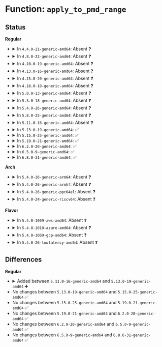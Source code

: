 # Function: <code>apply_to_pmd_range</code>

## Status
<b>Regular</b>
<ul>
<li>
<details>
<summary>In <code>4.4.0-21-generic-amd64</code>: Absent ❓</summary>

```json
{
  "name": "apply_to_pmd_range",
  "collision_type": "Unique Static",
  "inline_type": "Full",
  "funcs": [
    {
      "addr": 18446744071580681477,
      "name": "apply_to_pmd_range",
      "external": false,
      "loc": "mm/memory.c:1833",
      "file": "mm/memory.c",
      "inline": "not declared, inlined",
      "caller_inline": [],
      "caller_func": []
    }
  ],
  "symbols": []
}
```
</details>
</li>
<li>
<details>
<summary>In <code>4.8.0-22-generic-amd64</code>: Absent ❓</summary>

```json
{
  "name": "apply_to_pmd_range",
  "collision_type": "Unique Static",
  "inline_type": "Full",
  "funcs": [
    {
      "addr": 18446744071580794587,
      "name": "apply_to_pmd_range",
      "external": false,
      "loc": "mm/memory.c:1896",
      "file": "mm/memory.c",
      "inline": "not declared, inlined",
      "caller_inline": [
        "mm/memory.c:apply_to_page_range"
      ],
      "caller_func": []
    }
  ],
  "symbols": []
}
```
</details>
</li>
<li>
<details>
<summary>In <code>4.10.0-19-generic-amd64</code>: Absent ❓</summary>

```json
{
  "name": "apply_to_pmd_range",
  "collision_type": "Unique Static",
  "inline_type": "Full",
  "funcs": [
    {
      "addr": 18446744071580858862,
      "name": "apply_to_pmd_range",
      "external": false,
      "loc": "mm/memory.c:1896",
      "file": "mm/memory.c",
      "inline": "not declared, inlined",
      "caller_inline": [
        "mm/memory.c:apply_to_page_range"
      ],
      "caller_func": []
    }
  ],
  "symbols": []
}
```
</details>
</li>
<li>
<details>
<summary>In <code>4.13.0-16-generic-amd64</code>: Absent ❓</summary>

```json
{
  "name": "apply_to_pmd_range",
  "collision_type": "Unique Static",
  "inline_type": "Full",
  "funcs": [
    {
      "addr": 18446744071580903732,
      "name": "apply_to_pmd_range",
      "external": false,
      "loc": "mm/memory.c:2082",
      "file": "mm/memory.c",
      "inline": "not declared, inlined",
      "caller_inline": [
        "mm/memory.c:apply_to_page_range"
      ],
      "caller_func": []
    }
  ],
  "symbols": []
}
```
</details>
</li>
<li>
<details>
<summary>In <code>4.15.0-20-generic-amd64</code>: Absent ❓</summary>

```json
{
  "name": "apply_to_pmd_range",
  "collision_type": "Unique Static",
  "inline_type": "Full",
  "funcs": [
    {
      "addr": 18446744071581003021,
      "name": "apply_to_pmd_range",
      "external": false,
      "loc": "mm/memory.c:2199",
      "file": "mm/memory.c",
      "inline": "not declared, inlined",
      "caller_inline": [
        "mm/memory.c:apply_to_page_range"
      ],
      "caller_func": []
    }
  ],
  "symbols": []
}
```
</details>
</li>
<li>
<details>
<summary>In <code>4.18.0-10-generic-amd64</code>: Absent ❓</summary>

```json
{
  "name": "apply_to_pmd_range",
  "collision_type": "Unique Static",
  "inline_type": "Full",
  "funcs": [
    {
      "addr": 18446744071581141933,
      "name": "apply_to_pmd_range",
      "external": false,
      "loc": "mm/memory.c:2241",
      "file": "mm/memory.c",
      "inline": "not declared, inlined",
      "caller_inline": [
        "mm/memory.c:apply_to_page_range"
      ],
      "caller_func": []
    }
  ],
  "symbols": []
}
```
</details>
</li>
<li>
<details>
<summary>In <code>5.0.0-13-generic-amd64</code>: Absent ❓</summary>

```json
{
  "name": "apply_to_pmd_range",
  "collision_type": "Unique Static",
  "inline_type": "Full",
  "funcs": [
    {
      "addr": 18446744071581216573,
      "name": "apply_to_pmd_range",
      "external": false,
      "loc": "mm/memory.c:1977",
      "file": "mm/memory.c",
      "inline": "not declared, inlined",
      "caller_inline": [
        "mm/memory.c:apply_to_page_range"
      ],
      "caller_func": []
    }
  ],
  "symbols": []
}
```
</details>
</li>
<li>
<details>
<summary>In <code>5.3.0-18-generic-amd64</code>: Absent ❓</summary>

```json
{
  "name": "apply_to_pmd_range",
  "collision_type": "Unique Static",
  "inline_type": "Full",
  "funcs": [
    {
      "addr": 18446744071581289917,
      "name": "apply_to_pmd_range",
      "external": false,
      "loc": "mm/memory.c:2031",
      "file": "mm/memory.c",
      "inline": "not declared, inlined",
      "caller_inline": [
        "mm/memory.c:apply_to_page_range"
      ],
      "caller_func": []
    }
  ],
  "symbols": []
}
```
</details>
</li>
<li>
<details>
<summary>In <code>5.4.0-26-generic-amd64</code>: Absent ❓</summary>

```json
{
  "name": "apply_to_pmd_range",
  "collision_type": "Unique Static",
  "inline_type": "Full",
  "funcs": [
    {
      "addr": 18446744071581348653,
      "name": "apply_to_pmd_range",
      "external": false,
      "loc": "mm/memory.c:2036",
      "file": "mm/memory.c",
      "inline": "not declared, inlined",
      "caller_inline": [
        "mm/memory.c:apply_to_page_range"
      ],
      "caller_func": []
    }
  ],
  "symbols": []
}
```
</details>
</li>
<li>
<details>
<summary>In <code>5.8.0-25-generic-amd64</code>: Absent ❓</summary>

```json
{
  "name": "apply_to_pmd_range",
  "collision_type": "Unique Static",
  "inline_type": "Full",
  "funcs": [
    {
      "addr": 18446744071581545361,
      "name": "apply_to_pmd_range",
      "external": false,
      "loc": "mm/memory.c:2245",
      "file": "mm/memory.c",
      "inline": "not declared, inlined",
      "caller_inline": [
        "mm/memory.c:apply_to_p4d_range"
      ],
      "caller_func": []
    }
  ],
  "symbols": []
}
```
</details>
</li>
<li>
<details>
<summary>In <code>5.11.0-16-generic-amd64</code>: Absent ❓</summary>

```json
{
  "name": "apply_to_pmd_range",
  "collision_type": "Unique Static",
  "inline_type": "Full",
  "funcs": [
    {
      "addr": 18446744071581588742,
      "name": "apply_to_pmd_range",
      "external": false,
      "loc": "mm/memory.c:2424",
      "file": "mm/memory.c",
      "inline": "not declared, inlined",
      "caller_inline": [
        "mm/memory.c:__apply_to_page_range"
      ],
      "caller_func": []
    }
  ],
  "symbols": []
}
```
</details>
</li>
<li>
<details>
<summary>In <code>5.13.0-19-generic-amd64</code>: ✅</summary>

```c
int apply_to_pmd_range(struct mm_struct * mm, pud_t * pud, long unsigned int addr, long unsigned int end, pte_fn_t fn, void * data, bool create, pgtbl_mod_mask * mask)
```

```json
{
  "name": "apply_to_pmd_range",
  "collision_type": "Unique Static",
  "inline_type": "No",
  "funcs": [
    {
      "addr": 18446744071581610208,
      "name": "apply_to_pmd_range",
      "external": false,
      "loc": "mm/memory.c:2453",
      "file": "mm/memory.c",
      "inline": "seen, unknown",
      "caller_inline": [],
      "caller_func": [
        "mm/memory.c:apply_to_pud_range"
      ]
    }
  ],
  "symbols": [
    {
      "addr": 18446744071581610208,
      "name": "apply_to_pmd_range",
      "section": ".text",
      "bind": "STB_LOCAL",
      "size": 648
    }
  ]
}
```
</details>
</li>
<li>
<details>
<summary>In <code>5.15.0-25-generic-amd64</code>: ✅</summary>

```c
int apply_to_pmd_range(struct mm_struct * mm, pud_t * pud, long unsigned int addr, long unsigned int end, pte_fn_t fn, void * data, bool create, pgtbl_mod_mask * mask)
```

```json
{
  "name": "apply_to_pmd_range",
  "collision_type": "Unique Static",
  "inline_type": "No",
  "funcs": [
    {
      "addr": 18446744071581877184,
      "name": "apply_to_pmd_range",
      "external": false,
      "loc": "mm/memory.c:2548",
      "file": "mm/memory.c",
      "inline": "seen, unknown",
      "caller_inline": [],
      "caller_func": [
        "mm/memory.c:apply_to_pud_range"
      ]
    }
  ],
  "symbols": [
    {
      "addr": 18446744071581877184,
      "name": "apply_to_pmd_range",
      "section": ".text",
      "bind": "STB_LOCAL",
      "size": 634
    }
  ]
}
```
</details>
</li>
<li>
<details>
<summary>In <code>5.19.0-21-generic-amd64</code>: ✅</summary>

```c
int apply_to_pmd_range(struct mm_struct * mm, pud_t * pud, long unsigned int addr, long unsigned int end, pte_fn_t fn, void * data, bool create, pgtbl_mod_mask * mask)
```

```json
{
  "name": "apply_to_pmd_range",
  "collision_type": "Unique Static",
  "inline_type": "No",
  "funcs": [
    {
      "addr": 18446744071582276736,
      "name": "apply_to_pmd_range",
      "external": false,
      "loc": "mm/memory.c:2641",
      "file": "mm/memory.c",
      "inline": "seen, unknown",
      "caller_inline": [],
      "caller_func": [
        "mm/memory.c:apply_to_pud_range"
      ]
    }
  ],
  "symbols": [
    {
      "addr": 18446744071582276736,
      "name": "apply_to_pmd_range",
      "section": ".text",
      "bind": "STB_LOCAL",
      "size": 670
    }
  ]
}
```
</details>
</li>
<li>
<details>
<summary>In <code>6.2.0-20-generic-amd64</code>: ✅</summary>

```c
int apply_to_pmd_range(struct mm_struct * mm, pud_t * pud, long unsigned int addr, long unsigned int end, pte_fn_t fn, void * data, bool create, pgtbl_mod_mask * mask)
```

```json
{
  "name": "apply_to_pmd_range",
  "collision_type": "Unique Static",
  "inline_type": "No",
  "funcs": [
    {
      "addr": 18446744071582769200,
      "name": "apply_to_pmd_range",
      "external": false,
      "loc": "mm/memory.c:2612",
      "file": "mm/memory.c",
      "inline": "seen, unknown",
      "caller_inline": [],
      "caller_func": [
        "mm/memory.c:apply_to_pud_range"
      ]
    }
  ],
  "symbols": [
    {
      "addr": 18446744071582769200,
      "name": "apply_to_pmd_range",
      "section": ".text",
      "bind": "STB_LOCAL",
      "size": 674
    }
  ]
}
```
</details>
</li>
<li>
<details>
<summary>In <code>6.5.0-9-generic-amd64</code>: ✅</summary>

```c
int apply_to_pmd_range(struct mm_struct * mm, pud_t * pud, long unsigned int addr, long unsigned int end, pte_fn_t fn, void * data, bool create, pgtbl_mod_mask * mask)
```

```json
{
  "name": "apply_to_pmd_range",
  "collision_type": "Unique Static",
  "inline_type": "No",
  "funcs": [
    {
      "addr": 18446744071582985408,
      "name": "apply_to_pmd_range",
      "external": false,
      "loc": "mm/memory.c:2612",
      "file": "mm/memory.c",
      "inline": "seen, unknown",
      "caller_inline": [],
      "caller_func": [
        "mm/memory.c:apply_to_pud_range"
      ]
    }
  ],
  "symbols": [
    {
      "addr": 18446744071582985408,
      "name": "apply_to_pmd_range",
      "section": ".text",
      "bind": "STB_LOCAL",
      "size": 637
    }
  ]
}
```
</details>
</li>
<li>
<details>
<summary>In <code>6.8.0-31-generic-amd64</code>: ✅</summary>

```c
int apply_to_pmd_range(struct mm_struct * mm, pud_t * pud, long unsigned int addr, long unsigned int end, pte_fn_t fn, void * data, bool create, pgtbl_mod_mask * mask)
```

```json
{
  "name": "apply_to_pmd_range",
  "collision_type": "Unique Static",
  "inline_type": "No",
  "funcs": [
    {
      "addr": 18446744071583160752,
      "name": "apply_to_pmd_range",
      "external": false,
      "loc": "mm/memory.c:2635",
      "file": "mm/memory.c",
      "inline": "seen, unknown",
      "caller_inline": [],
      "caller_func": [
        "mm/memory.c:apply_to_pud_range"
      ]
    }
  ],
  "symbols": [
    {
      "addr": 18446744071583160752,
      "name": "apply_to_pmd_range",
      "section": ".text",
      "bind": "STB_LOCAL",
      "size": 637
    }
  ]
}
```
</details>
</li>
</ul>
<b>Arch</b>
<ul>
<li>
<details>
<summary>In <code>5.4.0-26-generic-arm64</code>: Absent ❓</summary>

```json
{
  "name": "apply_to_pmd_range",
  "collision_type": "Unique Static",
  "inline_type": "Full",
  "funcs": [
    {
      "addr": 18446603336492756344,
      "name": "apply_to_pmd_range",
      "external": false,
      "loc": "mm/memory.c:2036",
      "file": "mm/memory.c",
      "inline": "not declared, inlined",
      "caller_inline": [
        "mm/memory.c:apply_to_page_range"
      ],
      "caller_func": []
    }
  ],
  "symbols": []
}
```
</details>
</li>
<li>
<details>
<summary>In <code>5.4.0-26-generic-armhf</code>: Absent ❓</summary>

```json
{
  "name": "apply_to_pmd_range",
  "collision_type": "Unique Static",
  "inline_type": "Full",
  "funcs": [
    {
      "addr": 3226567248,
      "name": "apply_to_pmd_range",
      "external": false,
      "loc": "mm/memory.c:2036",
      "file": "mm/memory.c",
      "inline": "not declared, inlined",
      "caller_inline": [
        "mm/memory.c:apply_to_page_range"
      ],
      "caller_func": []
    }
  ],
  "symbols": []
}
```
</details>
</li>
<li>
<details>
<summary>In <code>5.4.0-26-generic-ppc64el</code>: Absent ❓</summary>

```json
{
  "name": "apply_to_pmd_range",
  "collision_type": "Unique Static",
  "inline_type": "Full",
  "funcs": [
    {
      "addr": 13835058055286118292,
      "name": "apply_to_pmd_range",
      "external": false,
      "loc": "mm/memory.c:2036",
      "file": "mm/memory.c",
      "inline": "not declared, inlined",
      "caller_inline": [
        "mm/memory.c:apply_to_page_range"
      ],
      "caller_func": []
    }
  ],
  "symbols": []
}
```
</details>
</li>
<li>
<details>
<summary>In <code>5.4.0-24-generic-riscv64</code>: Absent ❓</summary>

```json
{
  "name": "apply_to_pmd_range",
  "collision_type": "Unique Static",
  "inline_type": "Full",
  "funcs": [
    {
      "addr": 18446743936272737882,
      "name": "apply_to_pmd_range",
      "external": false,
      "loc": "mm/memory.c:2036",
      "file": "mm/memory.c",
      "inline": "not declared, inlined",
      "caller_inline": [
        "mm/memory.c:apply_to_page_range"
      ],
      "caller_func": []
    }
  ],
  "symbols": []
}
```
</details>
</li>
</ul>
<b>Flavor</b>
<ul>
<li>
<details>
<summary>In <code>5.4.0-1009-aws-amd64</code>: Absent ❓</summary>

```json
{
  "name": "apply_to_pmd_range",
  "collision_type": "Unique Static",
  "inline_type": "Full",
  "funcs": [
    {
      "addr": 18446744071581317501,
      "name": "apply_to_pmd_range",
      "external": false,
      "loc": "mm/memory.c:2036",
      "file": "mm/memory.c",
      "inline": "not declared, inlined",
      "caller_inline": [
        "mm/memory.c:apply_to_page_range"
      ],
      "caller_func": []
    }
  ],
  "symbols": []
}
```
</details>
</li>
<li>
<details>
<summary>In <code>5.4.0-1010-azure-amd64</code>: Absent ❓</summary>

```json
{
  "name": "apply_to_pmd_range",
  "collision_type": "Unique Static",
  "inline_type": "Full",
  "funcs": [
    {
      "addr": 18446744071581261613,
      "name": "apply_to_pmd_range",
      "external": false,
      "loc": "mm/memory.c:2036",
      "file": "mm/memory.c",
      "inline": "not declared, inlined",
      "caller_inline": [
        "mm/memory.c:apply_to_page_range"
      ],
      "caller_func": []
    }
  ],
  "symbols": []
}
```
</details>
</li>
<li>
<details>
<summary>In <code>5.4.0-1009-gcp-amd64</code>: Absent ❓</summary>

```json
{
  "name": "apply_to_pmd_range",
  "collision_type": "Unique Static",
  "inline_type": "Full",
  "funcs": [
    {
      "addr": 18446744071581308701,
      "name": "apply_to_pmd_range",
      "external": false,
      "loc": "mm/memory.c:2036",
      "file": "mm/memory.c",
      "inline": "not declared, inlined",
      "caller_inline": [
        "mm/memory.c:apply_to_page_range"
      ],
      "caller_func": []
    }
  ],
  "symbols": []
}
```
</details>
</li>
<li>
<details>
<summary>In <code>5.4.0-26-lowlatency-amd64</code>: Absent ❓</summary>

```json
{
  "name": "apply_to_pmd_range",
  "collision_type": "Unique Static",
  "inline_type": "Full",
  "funcs": [
    {
      "addr": 18446744071581372701,
      "name": "apply_to_pmd_range",
      "external": false,
      "loc": "mm/memory.c:2036",
      "file": "mm/memory.c",
      "inline": "not declared, inlined",
      "caller_inline": [
        "mm/memory.c:apply_to_page_range"
      ],
      "caller_func": []
    }
  ],
  "symbols": []
}
```
</details>
</li>
</ul>

## Differences
<b>Regular</b>
<ul>
<li>
<details>
<summary>Added between <code>5.11.0-16-generic-amd64</code> and <code>5.13.0-19-generic-amd64</code> ➕</summary>

```c
int apply_to_pmd_range(struct mm_struct * mm, pud_t * pud, long unsigned int addr, long unsigned int end, pte_fn_t fn, void * data, bool create, pgtbl_mod_mask * mask)
```
</details>
</li>
<li>
No changes between <code>5.13.0-19-generic-amd64</code> and <code>5.15.0-25-generic-amd64</code> ✅
</li>
<li>
No changes between <code>5.15.0-25-generic-amd64</code> and <code>5.19.0-21-generic-amd64</code> ✅
</li>
<li>
No changes between <code>5.19.0-21-generic-amd64</code> and <code>6.2.0-20-generic-amd64</code> ✅
</li>
<li>
No changes between <code>6.2.0-20-generic-amd64</code> and <code>6.5.0-9-generic-amd64</code> ✅
</li>
<li>
No changes between <code>6.5.0-9-generic-amd64</code> and <code>6.8.0-31-generic-amd64</code> ✅
</li>
</ul>

